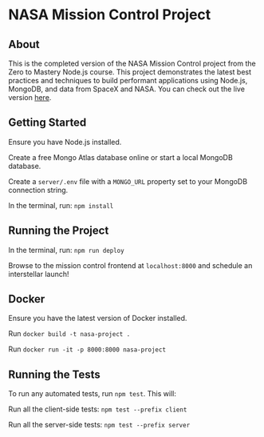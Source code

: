 # NASA Mission Control Project

## About
This is the completed version of the NASA Mission Control project from the Zero to Mastery Node.js course. This project demonstrates the latest best practices and techniques to build performant applications using Node.js, MongoDB, and data from SpaceX and NASA. You can check out the live version [here](http://13.60.228.99:8000/).

## Getting Started
Ensure you have Node.js installed.

Create a free Mongo Atlas database online or start a local MongoDB database.

Create a `server/.env` file with a `MONGO_URL` property set to your MongoDB connection string.

In the terminal, run: `npm install`

## Running the Project
In the terminal, run: `npm run deploy`

Browse to the mission control frontend at `localhost:8000` and schedule an interstellar launch!

## Docker
Ensure you have the latest version of Docker installed.

Run `docker build -t nasa-project .`

Run `docker run -it -p 8000:8000 nasa-project`

## Running the Tests
To run any automated tests, run `npm test`. This will:

Run all the client-side tests: `npm test --prefix client`

Run all the server-side tests: `npm test --prefix server`

